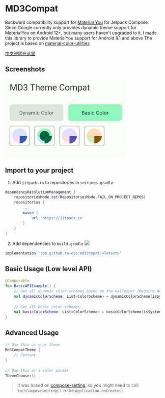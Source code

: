# MD3Compat
Backward compatibility support for [Material You](https://m3.material.io) for Jetpack Compose.
Since Google currently only provides dynamic theme support for MaterialYou on Android 12+, but many users haven't upgraded to it, I made this library to provide MaterialYou support for Android 8.1 and above
The project is based on [material-color-utilities](https://github.com/material-foundation/material-color-utilities)

[中文说明在这里](README_CN.md)

## Screenshots
![](arts/screenshot.png)

## Import to your project
1. Add `jitpack.io` to repositories in `settings.gradle`
```groovy
dependencyResolutionManagement {
    repositoriesMode.set(RepositoriesMode.FAIL_ON_PROJECT_REPOS)
    repositories {
        ...
        maven {
            url 'https://jitpack.io'
        }
    }
}
```

2. Add dependencies to `build.gradle` [![](https://jitpack.io/v/re-ovo/md3compat.svg)](https://jitpack.io/#re-ovo/md3compat)
```groovy
implementation 'com.github.re-ovo:md3compat:<latest>'
```

## Basic Usage (Low level API)
```kotlin
@Composable
fun BasicAPIExample() {
    // Get all dynamic color schemes based on the wallpaper (Require Android 8.1+)
    val dynamicColorScheme: List<ColorScheme> = dynamicColorScheme(isSystemInDarkTheme())
    
    // Get all basic color schemes
    val basicColorScheme: List<ColorScheme> = basicColorScheme(isSystemInDarkTheme())
}
```
## Advanced Usage
```kotlin
// Use this as your theme
Md3CompatTheme {
    // Content
}

// Use this as a color picker
ThemeChooser()
```

> It was based on [compose-setting](https://github.com/re-ovo/compose-setting), so you might need to call `initComposeSetting()` in the `Application.onCreate()`
